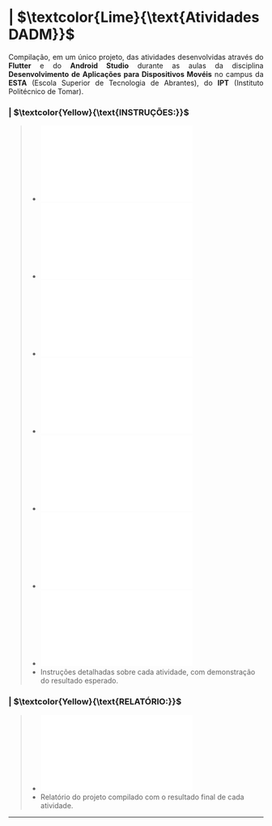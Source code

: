 # | $\textcolor{Lime}{\text{Atividades DADM}}$

<p align = "justify">
  Compilação, em um único projeto, das atividades desenvolvidas através do <b>Flutter</b> e do <b>Android Studio</b> durante as aulas da disciplina <b>Desenvolvimento de Aplicações para Dispositivos Movéis</b> no campus da <b>ESTA</b> (Escola Superior de Tecnologia de Abrantes), do <b>IPT</b> (Instituto Politécnico de Tomar).
</p>


### | $\textcolor{Yellow}{\text{INSTRUÇÕES:}}$

> * ![ATIVIDADE 01](Atividades/Atividade%2001%20-%20Incrementar%20e%20Decrementar.pdf)
> * ![ATIVIDADE 02](Atividades/Atividade%2002%20-%20Incrementar%20com%20AppBar.pdf)
> * ![ATIVIDADE 03](Atividades/Atividade%2003%20-%20Drawer%20e%20TabBar.pdf)
> * ![ATIVIDADE 04](Atividades/Atividade%2004%20-%20Layout.pdf)
> * ![ATIVIDADE 05](Atividades/Atividade%2005%20-%20Login.pdf)
> * ![ATIVIDADE 06](Atividades/Atividade%2006%20-%20GridView%20de%20Imagens.pdf)
> * ![ATIVIDADE 07](Atividades/Atividade%2007%20-%20Anotacoes%20com%20Firebase.pdf)
> * Instruções detalhadas sobre cada atividade, com demonstração do resultado esperado.


### | $\textcolor{Yellow}{\text{RELATÓRIO:}}$

> * ![RELATÓRIO](Atividades/Relatorio%20Atividades%20DADM.pdf)
> * Relatório do projeto compilado com o resultado final de cada atividade.

---